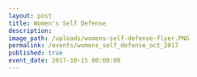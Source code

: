 ```yaml
---
layout: post
title: Women's Self Defense
description:
image_path: /uploads/womens-self-defense-flyer.PNG
permalink: /events/womens_self_defense_oct_2017
published: true
event_date: 2017-10-15 00:00:00
---
```



